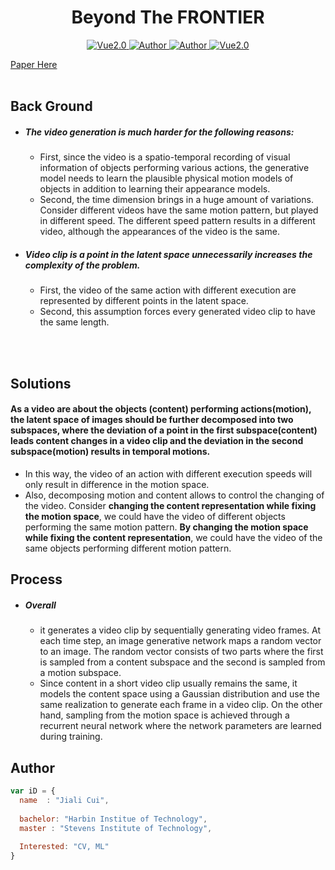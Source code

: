 <h1 align="center">Beyond The FRONTIER</h1>

<p align="center">
    <a href="https://www.tensorflow.org/">
        <img src="https://img.shields.io/badge/Tensorflow-1.13-green" alt="Vue2.0">
    </a>
    <a href="https://github.com/CuiJiali-CV/">
        <img src="https://img.shields.io/badge/Author-JialiCui-blueviolet" alt="Author">
    </a>
    <a href="https://github.com/CuiJiali-CV/">
        <img src="https://img.shields.io/badge/Email-cuijiali961224@gmail.com-blueviolet" alt="Author">
    </a>
    <a href="https://www.stevens.edu/">
        <img src="https://img.shields.io/badge/College-SIT-green" alt="Vue2.0">
    </a>
</p>

[Paper Here](https://arxiv.org/abs/1707.04993)
<br /><br />

## Back Ground

* #####  The video generation is much harder for the following reasons:

  - First, since the video is a spatio-temporal recording of visual information of objects performing various actions, the generative model needs to learn the plausible physical motion models of objects in addition to learning their appearance models.
  - Second, the time dimension brings in a huge amount of variations. Consider different videos have the same motion pattern, but played in different speed. The different speed pattern results in a different video, although the appearances of the video is the same.

* ##### Video clip is a point in the latent space unnecessarily increases the complexity of the problem.

  * First, the video of the same action with different execution are represented by different points in the latent space.
  * Second, this assumption forces every generated video clip to have the same length.

  

<br /><br />

## Solutions

#### As a video are about the objects (content) performing actions(motion), the latent space of images should be further decomposed into two subspaces, where the deviation of a point in the first subspace(content) leads content changes in a video clip and the deviation in the second subspace(motion) results in temporal motions.

- In this way, the video of an action with different execution speeds will only result in difference in the motion space.
- Also, decomposing motion and content allows to control the changing of the video. Consider **changing the content representation while fixing the motion space**, we could have the video of different objects performing the same motion pattern. **By changing the motion space while fixing the content representation**, we could have the video of the same objects performing different motion pattern.



## Process

- ##### Overall

  - it generates a video clip by sequentially generating video frames. At each time step, an image generative network maps a random vector to an image. The random vector consists of two parts where the first is sampled from a content subspace and the second is sampled from a motion subspace. 
  - Since content in a short video clip usually remains the same, it models the content space using a Gaussian distribution and use the same realization to generate each frame in a video clip. On the other hand, sampling from the motion space is achieved through a recurrent neural network where the network parameters are learned during training.

  












## Author

```javascript
var iD = {
  name  : "Jiali Cui",
  
  bachelor: "Harbin Institue of Technology",
  master : "Stevens Institute of Technology",
  
  Interested: "CV, ML"
}
```
